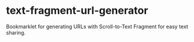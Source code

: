 # text-fragment-url-generator
Bookmarklet for generating URLs with Scroll-to-Text Fragment for easy text sharing.
